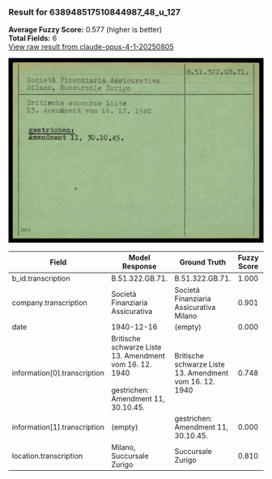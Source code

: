 ### Result for 638948517510844987_48_u_127
**Average Fuzzy Score:** 0.577 (higher is better)<br>
**Total Fields:** 6<br>
[View raw result from claude-opus-4-1-20250805](https://github.com/RISE-UNIBAS/humanities_data_benchmark/blob/main/results/2025-10-24/T0324/request_T0324_638948517510844987_48_u_127.json)

<img src="https://github.com/RISE-UNIBAS/humanities_data_benchmark/blob/main/benchmarks/blacklist/images/638948517510844987_48_u_127.jpg?raw=true" alt="638948517510844987_48_u_127" width="600px">

| Field | Model Response | Ground Truth | Fuzzy Score | Match |
|-------|----------------|--------------|-------------|-------|
| b_id.transcription | B.51.322.GB.71. | B.51.322.GB.71. | 1.000 | ✅ |
| company.transcription | Società Finanziaria Assicurativa | Società Finanziaria Assicurativa Milano | 0.901 | ❌ |
| date | 1940-12-16 | (empty) | 0.000 | ❌ |
| information[0].transcription | Britische schwarze Liste<br>13. Amendment vom 16. 12. 1940<br><br>gestrichen:<br>Amendment 11, 30.10.45. | Britische schwarze Liste<br>13. Amendment vom 16. 12. 1940 | 0.748 | ❌ |
| information[1].transcription | (empty) | gestrichen:<br>Amendment 11, 30.10.45. | 0.000 | ❌ |
| location.transcription | Milano, Succursale Zurigo | Succursale Zurigo | 0.810 | ❌ |
